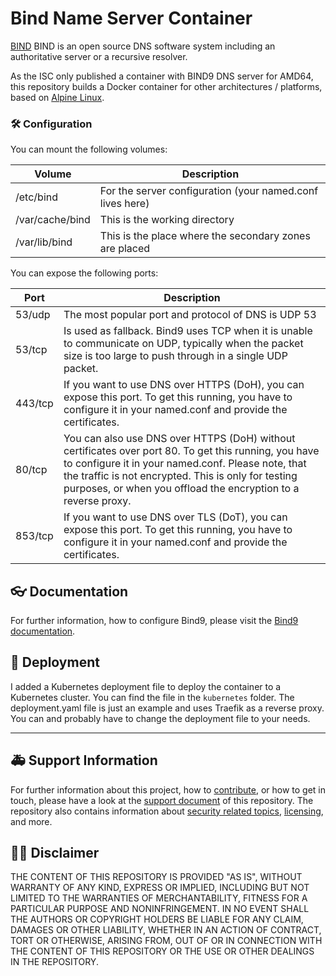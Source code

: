 # Bind Name Server Container

[BIND](https://bind.isc.org/) BIND is an open source DNS software system including an authoritative server or a recursive resolver.

As the ISC only published a container with BIND9 DNS server for AMD64, this repository builds a Docker container for other architectures / platforms, based on [Alpine Linux](https://www.alpinelinux.org).

### :hammer_and_wrench: Configuration

You can mount the following volumes:

| Volume          | Description                                               |
| --------------- | --------------------------------------------------------- |
| /etc/bind       | For the server configuration (your named.conf lives here) |
| /var/cache/bind | This is the working directory                             |
| /var/lib/bind   | This is the place where the secondary zones are placed    |

You can expose the following ports:

| Port    | Description                                                                                                                                                                                                                                                                          |
| ------- | ------------------------------------------------------------------------------------------------------------------------------------------------------------------------------------------------------------------------------------------------------------------------------------ |
| 53/udp  | The most popular port and protocol of DNS is UDP 53                                                                                                                                                                                                                                  |
| 53/tcp  | Is used as fallback. Bind9 uses TCP when it is unable to communicate on UDP, typically when the packet size is too large to push through in a single UDP packet.                                                                                                                     |
| 443/tcp | If you want to use DNS over HTTPS (DoH), you can expose this port. To get this running, you have to configure it in your named.conf and provide the certificates.                                                                                                                    |
| 80/tcp  | You can also use DNS over HTTPS (DoH) without certificates over port 80. To get this running, you have to configure it in your named.conf. Please note, that the traffic is not encrypted. This is only for testing purposes, or when you offload the encryption to a reverse proxy. |
| 853/tcp | If you want to use DNS over TLS (DoT), you can expose this port. To get this running, you have to configure it in your named.conf and provide the certificates.                                                                                                                      |

## :eyeglasses: Documentation

For further information, how to configure Bind9, please visit the [Bind9 documentation](https://bind9.readthedocs.io/en/latest/).

## :rocket: Deployment

I added a Kubernetes deployment file to deploy the container to a Kubernetes cluster. You can find the file in the `kubernetes` folder.
The deployment.yaml file is just an example and uses Traefik as a reverse proxy. You can and probably have to change the deployment file to your needs.

---

## :ambulance: Support Information

For further information about this project, how to [contribute](docs/CONTRIBUTING.md), or how to get in touch, please have a look at the [support document](docs/SUPPORT.md) of this repository. The repository also contains information about [security related topics](docs/SECURITY.md), [licensing](LICENSE), and more.

## :man_judge: Disclaimer

THE CONTENT OF THIS REPOSITORY IS PROVIDED "AS IS", WITHOUT WARRANTY OF ANY KIND, EXPRESS OR IMPLIED, INCLUDING BUT NOT LIMITED TO THE WARRANTIES OF MERCHANTABILITY, FITNESS FOR A PARTICULAR PURPOSE AND NONINFRINGEMENT. IN NO EVENT SHALL THE AUTHORS OR COPYRIGHT HOLDERS BE LIABLE FOR ANY CLAIM, DAMAGES OR OTHER LIABILITY, WHETHER IN AN ACTION OF CONTRACT, TORT OR OTHERWISE, ARISING FROM, OUT OF OR IN CONNECTION WITH THE CONTENT OF THIS REPOSITORY OR THE USE OR OTHER DEALINGS IN THE REPOSITORY.
